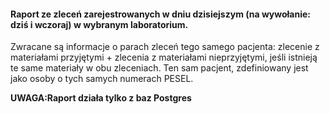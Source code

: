 #### Raport ze zleceń zarejestrowanych w dniu dzisiejszym (na wywołanie: dziś i wczoraj) w wybranym laboratorium.

Zwracane są informacje o parach zleceń tego samego pacjenta: zlecenie z materiałami przyjętymi + zlecenia z materiałami
nieprzyjętymi, jeśli istnieją te same materiały w obu zleceniach.
Ten sam pacjent, zdefiniowany jest jako osoby o tych samych numerach PESEL.

__UWAGA:Raport działa tylko z baz Postgres__

